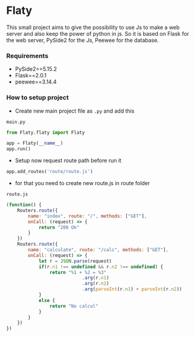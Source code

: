 # Flaty

This small project aims to give the possibility to use Js to make a web server and also keep the power of python in js.
So it is based on Flask for the web server, PySide2 for the Js, Peewee for the database.

### Requirements

- PySide2==5.15.2
- Flask==2.0.1
- peewee==3.14.4


### How to setup project

* Create new main project file as `.py` and add this

`main.py` 
```python
from Flaty.flaty import Flaty

app = Flaty(__name__)
app.run()

```

* Setup now request route path before run it

```python
app.add_routes('route/route.js')

```

* for that you need to create new route.js in route folder

`route.js` 
```js
(function() { 
	Routers.route({
		name: "index", route: "/", methods: ["GET"],
		onCall: (request) => {
			return "200 Ok"
		}
	})
	Routers.route({
		name: "calculate", route: "/calc", methods: ["GET"],
		onCall: (request) => {
			let r = JSON.parse(request)
			if(r.n1 !== undefined && r.n2 !== undefined) {
				return "%1 + %2 = %3"
							.arg(r.n1)
							.arg(r.n2)
							.arg(parseInt(r.n1) + parseInt(r.n2))
			}
			else {
				return "No calcul"
			}
		}
	})
})

```

